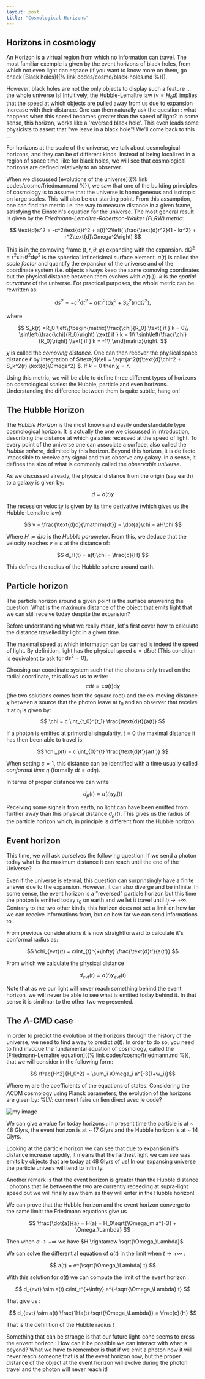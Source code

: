 ```yaml
---
layout: post
title: "Cosmological Horizons"
---
```


## Horizons in cosmology

An Horizon is a virtual region from which no information can travel. The most familiar exemple is given by the event horizons of black holes, from which not even light can espace (if you want to know more on them, go check [Black holes]({% link codes/cosmo/black-holes.md %})).

However, black holes are not the only objects to display such a feature ... the whole universe is! Intuitively, the Hubble-Lemaître law ($v = H_0d$) implies that the speed at which objects are pulled away from us due to expansion increase with their distance. One can then naturally ask the question : what happens when this speed becomes greater than the speed of light? In some sense, this horizon, works like a 'reversed black hole'. This even leads some physicists to assert that "we leave in a black hole"! We'll come back to this ...

For horizons at the scale of the universe, we talk about cosmological horizons, and they can be of different kinds. Instead of being localized in a region of space time, like for black holes, we will see that cosmological horizons are defined relatively to an observer.

When we discussed [evolutions of the universe]({% link codes/cosmo/friedmann.md %}), we saw that one of the building principles of cosmology is to assume that the universe is homogeneous and isotropic on large scales. This will also be our starting point. From this assumption, one can find the metric i.e. the way to measure distance in a given frame, satisfying the Einstein's equation for the universe.
The most general result is given by the *Friedmann-Lemaître-Robertson-Walker (FLRW) metric*:

$$ 
\text{d}s^2 = -c^2\text{d}t^2 + a(t)^2\left( \frac{\text{d}r^2}{1 - kr^2}  + r^2\text{d}\Omega^2\right) 
$$

This is in the comoving frame $(t,r,\theta,\varphi)$ expanding with the expansion. $\text{d}\Omega^2 = r^2\sin\theta^2 \text{d}\varphi^2$ is the spherical infinetisimal surface element. $a(t)$ is called the *scale factor* and quantify the expansion of the universe and of the coordinate system (i.e. objects always keep the same comoving coordinates but the physical distance between them evolves with $a(t)$.)). $k$ is the *spatial curvature* of the universe.
For practical purposes, the whole metric can be rewritten as:

$$ 
\text{d}s^2 = -c^2\text{d}t^2 + a(t)^2\left(\text{d}\chi^2 + S_k^2(r) \text{d}\Omega^2\right), 
$$

where

$$ 
S_k(r) =R_0 \left\{\begin{matrix}\frac{\chi}{R_0} \text{ if } k = 0\\
                 \sin\left(\frac{\chi}{R_0}\right) \text{ if } k = 1\\
                  \sinh\left(\frac{\chi}{R_0}\right) \text{ if } k = -1\\
            \end{matrix}\right. 
$$

$\chi$ is called the *comoving distance*. One can then recover the physical space distance $\ell$ by integration of $\text{d}\ell = \sqrt{a^2(t)\text{d}\chi^2 + S_k^2(r) \text{d}\Omega^2} $.
If $k=0$ then $\chi = r$. 

Using this metric, we will be able to define three different types of horizons on cosmological scales: the Hubble, particle and even horizons. Understanding the difference between them is quite subtle, hang on!

## The Hubble Horizon

The *Hubble Horizon* is the most known and easily understandable type cosmological horizon. It is actually the one we discussed in introduction, describing the distance at which galaxies recessed at the speed of light. To every point of the universe one can associate a surface, also called the *Hubble sphere*, delimited by this horizon. Beyond this horizon, it is de facto impossible to receive any signal and thus observe any galaxy. In a sense, it defines the size of what is commonly called the *observable universe*.

As we discussed already, the physical distance from the origin (say earth) to a galaxy is given by:

$$ 
d = a(t)\chi 
$$

The recession velocity is given by its time derivative (which gives us  the Hubble-Lemaître law)

$$ 
v = \frac{\text{d}d}{\mathrm{dt}} = \dot{a}\chi = aH\chi
$$

Where $H := \dot{a}/a$ is the *Hubble parameter*.
From this, we deduce that the velocity reaches $v = c$ at the distance of:

$$ 
d_H(t) = a(t)\chi = \frac{c}{H}
$$

This defines the radius of the Hubble sphere around earth.

## Particle horizon

The particle horizon around a given point is the surface answering the question:  What is the maximum distance of the object that emits light that we can still receive today despite the expansion? 

Before understanding what we really mean, let's first cover how to calculate the distance travelled by light in a given time.

The maximal speed at which information can be carried is indeed the speed of light. By definition, light has the physical speed $c = \text{d}\ell/\text{d}t$ (This condition is equivalent to ask for $\text{d}s^2=0$).

Choosing our coordinate system such that the photons only travel on the radial coordinate, this allows us to write:
$$ 
cdt = \pm a(t) \text{d}\chi 
$$
(the two solutions comes from the square root) and the co-moving distance $\chi$ between a source that the photon leave at $t_0$ and an observer that receive it at $t_1$ is given by:
$$ 
\chi = c \int_{t_0}^{t_1} \frac{\text{d}t}{a(t)} 
$$

If a photon is emitted at primordial singularity, $t = 0$ the maximal distance it has then been able to travel is:

$$
\chi_p(t) = c \int_{0}^{t} \frac{\text{d}t'}{a(t')} 
$$

When setting $c=1$, this distance can be identified with a time usually called *conformal time* $\eta$ (formally $\text{d}t = a \text{d}\eta$).

In terms of proper distance we can write

$$ 
d_p(t) = a(t)\chi_p(t)
$$

Receiving some signals from earth, no light can have been emitted from further away than this physical distance $d_p(t)$. This gives us the radius of the particle horizon which, in principle is different from the Hubble horizon.

## Event horizon


This time, we will ask ourselves the following question: If we send a photon today what is the maximum distance it can reach until the end of the Universe?

Even if the universe is eternal, this question can surprinsingly have a finite answer due to the expansion. However, it can also diverge and be infinite.
In some sense, the event horizon is a "reversed" particle horizon but this time the photon is emitted today $t_0$ on earth and we let it travel until $t_f \to +\infty$. Contrary to the two other kinds, this horizon does not set a limit on how far we can receive informations from, but on how far we can send informations to.

From previous considerations it is now straightforward to calculate it's conformal radius as:

$$ 
\chi_{evt}(t) = c\int_{t}^{+\infty} \frac{\text{d}t'}{a(t')} 
$$

From which we calculate the physical distance

$$
d_{evt}(t) = a(t)\chi_{evt}(t)
$$

Note that as we our light will never reach something behind the event horizon, we will never be able to see what is emitted today behind it. In that sense it is similmar to the other two we presented.

## The $\Lambda$-CMD case 

In order to predict the evolution of the horizons through the history of the universe, we need to find a way to predict $a(t)$. In order to do so, you need to find invoque the fundamental equation of cosmology, called the [Friedmann-Lemaître equation]({% link codes/cosmo/friedmann.md %}), that we will consider in the following form:

$$ \frac{H^2}{H_0^2} = \sum_i \Omega_i a^{-3(1+w_i)}$$

Where $w_i$ are the coefficients of the equations of states.
Considering the $\Lambda$CDM cosmology using Planck parameters, the evolution of the horizons are given by: 
%LV: comment faire un lien direct avec le code?

   ![my image](./images/LCDMhorizons.png "my image") 
  
We can give a value for today horizons : in present time the particle is at ~ 48 Glyrs, the event horizon is at ~ 17 Glyrs and the Hubble horizon is at ~ 14 Glyrs.

Looking at the particle horizon we can see that due to expansion it's distance increase rapdily, it means that the farthest light we can see was emits by objects that are today at 48 Glyrs of us! In our expansing universe the particle univers will tend to infinity.

Another remark is that the event horizon is greater than the Hubble distance : photons that lie between the two are currently receeding at supra-light speed but we will finally saw them as they will enter in the Hubble horizon! 

We can prove that the Hubble horizon and the event horizon converge to the same limit:
the Friedmann equations give us 

$$
\frac{\dot{a}}{a} = H(a) = H_0\sqrt{\Omega_m a^{-3} + \Omega_\Lambda}
$$

Then when $a \rightarrow +\infty$ we have $H \rightarrow \sqrt{\Omega_\Lambda}$

We can solve the differential equation of $a(t)$ in the limit when $t \rightarrow +\infty$ :

$$
a(t) = e^{\sqrt{\Omega_\Lambda} t}
$$

With this solution for $a(t)$ we can compute the limit of the event horizon :

$$
d_{evt} \sim a(t) c\int_t^{+\infty} e^{-\sqrt{\Omega_\Lambda} t}
$$

That give us :

$$ 
d_{evt} \sim a(t) \frac{1}{a(t) \sqrt{\Omega_\Lambda}} = \frac{c}{H} 
$$

That is the definition of the Hubble radius !

Something that can be strange is that our future light-cone seems to cross the envent horizon : How can it be possible we can interact with what is beyond? What we have to remember is that if we emit a photon now it will never reach someone that is at the event horizon now, but the proper distance of the object at the event horizon will evolve during the photon travel and the photon will never reach it!
